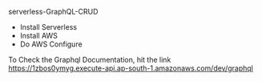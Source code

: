 serverless-GraphQL-CRUD

* Install Serverless
* Install AWS
* Do AWS Configure

To Check the Graphql Documentation, hit the link
https://1zbos0ymyg.execute-api.ap-south-1.amazonaws.com/dev/graphql
